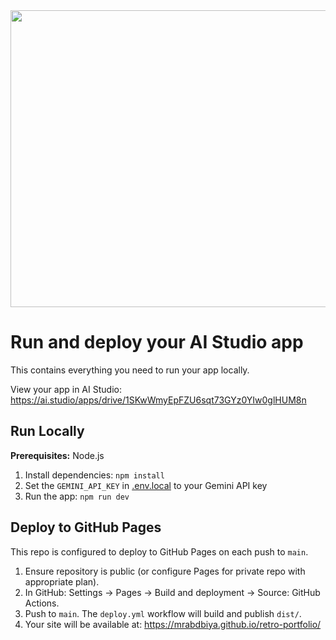 <div align="center">
<img width="1200" height="475" alt="GHBanner" src="https://github.com/user-attachments/assets/0aa67016-6eaf-458a-adb2-6e31a0763ed6" />
</div>

# Run and deploy your AI Studio app

This contains everything you need to run your app locally.

View your app in AI Studio: https://ai.studio/apps/drive/1SKwWmyEpFZU6sqt73GYz0YIw0glHUM8n

## Run Locally

**Prerequisites:**  Node.js


1. Install dependencies:
   `npm install`
2. Set the `GEMINI_API_KEY` in [.env.local](.env.local) to your Gemini API key
3. Run the app:
   `npm run dev`

## Deploy to GitHub Pages

This repo is configured to deploy to GitHub Pages on each push to `main`.

1. Ensure repository is public (or configure Pages for private repo with appropriate plan).
2. In GitHub: Settings → Pages → Build and deployment → Source: GitHub Actions.
3. Push to `main`. The `deploy.yml` workflow will build and publish `dist/`.
4. Your site will be available at:
   https://mrabdbiya.github.io/retro-portfolio/
